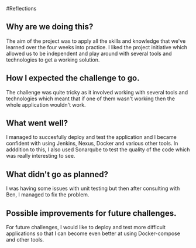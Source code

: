 #Reflections

<h2> Why are we doing this? </h2>

The aim of the project was to apply all the skills and knowledge that we've learned over the four weeks into practice. I liked the project initiative which allowed us to be independent and play around with several tools and technologies to get a working solution. 

<h2> How I expected the challenge to go. </h2>

The challenge was quite tricky as it involved working with several tools and technologies which meant that if one of them wasn't working then the whole application wouldn't work. 


<h2> What went well? </h2>

I managed to succesfully deploy and test the application and I became confident with using Jenkins, Nexus, Docker and various other tools. In adddition to this, I also used Sonarqube to test the quality of the code which was really interesting to see. 


<h2> What didn't go as planned? </h2>


I was having some issues with unit testing but then after consulting with Ben, I managed to fix the problem. 


<h2> Possible improvements for future challenges. </h2>

For future challenges, I would like to deploy and test more difficult applications so that I can become even better at using Docker-compose and other tools. 
